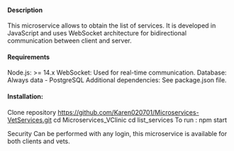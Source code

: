 #### Description
This microservice allows to obtain the list of services. It is developed in JavaScript and uses WebSocket architecture for bidirectional communication between client and server.

#### Requirements
Node.js: >= 14.x
WebSocket: Used for real-time communication.
Database: Always data - PostgreSQL
Additional dependencies: See package.json file.

#### Installation:
Clone repository
https://github.com/Karen020701/Microservices-VetServices.git
cd Microservices_VClinic
cd list_services
To run : npm start 

Security
Can be performed with any login, this microservice is available for both clients and vets. 

